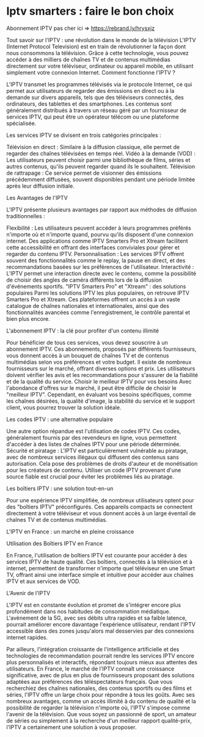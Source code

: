 # Iptv smarters : faire le bon choix

Abonnement IPTV pas cher ici  => https://rebrand.ly/hrysxjz

Tout savoir sur l'IPTV : une révolution dans le monde de la télévision
L'IPTV (Internet Protocol Television) est en train de révolutionner la façon dont nous consommons la télévision. Grâce à cette technologie, vous pouvez accéder à des milliers de chaînes TV et de contenus multimédias directement sur votre téléviseur, ordinateur ou appareil mobile, en utilisant simplement votre connexion Internet.
Comment fonctionne l'IPTV ?

L'IPTV transmet les programmes télévisés via le protocole Internet, ce qui permet aux utilisateurs de regarder des émissions en direct ou à la demande sur divers appareils, tels que des téléviseurs connectés, des ordinateurs, des tablettes et des smartphones. Les contenus sont généralement distribués à travers un réseau géré par un fournisseur de services IPTV, qui peut être un opérateur télécom ou une plateforme spécialisée.

Les services IPTV se divisent en trois catégories principales :

Télévision en direct : Similaire à la diffusion classique, elle permet de regarder des chaînes télévisées en temps réel.
Vidéo à la demande (VOD) : Les utilisateurs peuvent choisir parmi une bibliothèque de films, séries et autres contenus, qu'ils peuvent regarder quand ils le souhaitent.
Télévision de rattrapage : Ce service permet de visionner des émissions précédemment diffusées, souvent disponibles pendant une période limitée après leur diffusion initiale.

Les Avantages de l'IPTV

L'IPTV présente plusieurs avantages par rapport aux méthodes de diffusion traditionnelles :

Flexibilité : Les utilisateurs peuvent accéder à leurs programmes préférés n'importe où et n'importe quand, pourvu qu'ils disposent d'une connexion internet. Des applications comme IPTV Smarters Pro et Xtream facilitent cette accessibilité en offrant des interfaces conviviales pour gérer et regarder du contenu IPTV.
Personnalisation : Les services IPTV offrent souvent des fonctionnalités comme le replay, la pause en direct, et des recommandations basées sur les préférences de l'utilisateur.
Interactivité : L'IPTV permet une interaction directe avec le contenu, comme la possibilité de choisir des angles de caméra différents lors de la diffusion d'événements sportifs.
"IPTV Smarters Pro" et "Xtream" : des solutions populaires
Parmi les solutions IPTV les plus populaires, on retrouve IPTV Smarters Pro et Xtream. Ces plateformes offrent un accès à un vaste catalogue de chaînes nationales et internationales, ainsi que des fonctionnalités avancées comme l'enregistrement, le contrôle parental et bien plus encore.

L'abonnement IPTV : la clé pour profiter d'un contenu illimité

Pour bénéficier de tous ces services, vous devez souscrire à un abonnement IPTV. Ces abonnements, proposés par différents fournisseurs, vous donnent accès à un bouquet de chaînes TV et de contenus multimédias selon vos préférences et votre budget. Il existe de nombreux fournisseurs sur le marché, offrant diverses options et prix. Les utilisateurs doivent vérifier les avis et les recommandations pour s'assurer de la fiabilité et de la qualité du service.
Choisir le meilleur IPTV pour vos besoins
Avec l'abondance d'offres sur le marché, il peut être difficile de choisir le "meilleur IPTV". Cependant, en évaluant vos besoins spécifiques, comme les chaînes désirées, la qualité d'image, la stabilité du service et le support client, vous pourrez trouver la solution idéale.

Les codes IPTV : une alternative populaire

Une autre option répandue est l'utilisation de codes IPTV. Ces codes, généralement fournis par des revendeurs en ligne, vous permettent d'accéder à des listes de chaînes IPTV pour une période déterminée.
Sécurité et piratage : L'IPTV est particulièrement vulnérable au piratage, avec de nombreux services illégaux qui diffusent des contenus sans autorisation. Cela pose des problèmes de droits d'auteur et de monétisation pour les créateurs de contenu. Utiliser un code IPTV provenant d'une source fiable est crucial pour éviter les problèmes liés au piratage.

Les boîtiers IPTV : une solution tout-en-un

Pour une expérience IPTV simplifiée, de nombreux utilisateurs optent pour des "boîtiers IPTV" préconfigurés. Ces appareils compacts se connectent directement à votre téléviseur et vous donnent accès à un large éventail de chaînes TV et de contenus multimédias.

L'IPTV en France : un marché en pleine croissance

Utilisation des Boîtiers IPTV en France

En France, l'utilisation de boîtiers IPTV est courante pour accéder à des services IPTV de haute qualité. Ces boîtiers, connectés à la télévision et à internet, permettent de transformer n'importe quel téléviseur en une Smart TV, offrant ainsi une interface simple et intuitive pour accéder aux chaînes IPTV et aux services de VOD.

L'Avenir de l'IPTV

L'IPTV est en constante évolution et promet de s'intégrer encore plus profondément dans nos habitudes de consommation médiatique. L'avènement de la 5G, avec ses débits ultra rapides et sa faible latence, pourrait améliorer encore davantage l'expérience utilisateur, rendant l'IPTV accessible dans des zones jusqu'alors mal desservies par des connexions internet rapides.

Par ailleurs, l'intégration croissante de l'intelligence artificielle et des technologies de recommandation pourrait rendre les services IPTV encore plus personnalisés et interactifs, répondant toujours mieux aux attentes des utilisateurs.
En France, le marché de l'IPTV connaît une croissance significative, avec de plus en plus de fournisseurs proposant des solutions adaptées aux préférences des téléspectateurs français. Que vous recherchiez des chaînes nationales, des contenus sportifs ou des films et séries, l'IPTV offre un large choix pour répondre à tous les goûts.
Avec ses nombreux avantages, comme un accès illimité à du contenu de qualité et la possibilité de regarder la télévision n'importe où, l'IPTV s'impose comme l'avenir de la télévision. Que vous soyez un passionné de sport, un amateur de séries ou simplement à la recherche d'un meilleur rapport qualité-prix, l'IPTV a certainement une solution à vous proposer.
